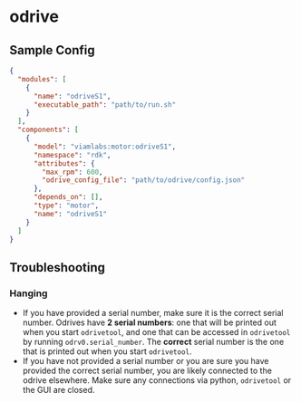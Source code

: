 # odrive

## Sample Config
```json
{
  "modules": [
    {
      "name": "odriveS1",
      "executable_path": "path/to/run.sh"
    }
  ],
  "components": [
    {
      "model": "viamlabs:motor:odriveS1",
      "namespace": "rdk",
      "attributes": {
        "max_rpm": 600,
        "odrive_config_file": "path/to/odrive/config.json"
      },
      "depends_on": [],
      "type": "motor",
      "name": "odriveS1"
    }
  ]
}
```

## Troubleshooting
### Hanging
* If you have provided a serial number, make sure it is the correct serial number. Odrives have **2 serial numbers**: one that will be printed out when you start `odrivetool`, and one that can be accessed in `odrivetool` by running `odrv0.serial_number`. The **correct** serial number is the one that is printed out when you start `odrivetool`.
* If you have not provided a serial number or you are sure you have provided the correct serial number, you are likely connected to the odrive elsewhere. Make sure any connections via python, `odrivetool` or the GUI are closed.